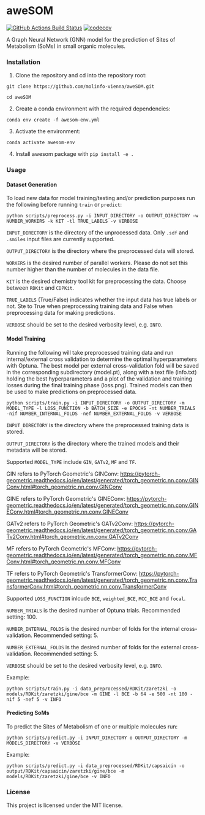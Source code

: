 aweSOM
==============================
[//]: # (Badges)
[![GitHub Actions Build Status](https://github.com/REPLACE_WITH_OWNER_ACCOUNT/som_gnn/workflows/CI/badge.svg)](https://github.com/REPLACE_WITH_OWNER_ACCOUNT/som_gnn/actions?query=workflow%3ACI)
[![codecov](https://codecov.io/gh/REPLACE_WITH_OWNER_ACCOUNT/SOM_GNN/branch/main/graph/badge.svg)](https://codecov.io/gh/REPLACE_WITH_OWNER_ACCOUNT/SOM_GNN/branch/main)


A Graph Neural Network (GNN) model for the prediction of Sites of Metabolism (SoMs) in small organic molecules.

### Installation

1. Clone the repository and cd into the repository root:

```git clone https://github.com/molinfo-vienna/aweSOM.git```

```cd aweSOM```

2. Create a conda environment with the required dependencies:

```conda env create -f awesom-env.yml```

3. Activate the environment:

```conda activate awesom-env```

4. Install awesom package with ```pip install -e .```

### Usage

#### Dataset Generation

To load new data for model training/testing and/or prediction purposes run the following before running ```train``` or ```predict```:

```python scripts/preprocess.py -i INPUT_DIRECTORY -o OUTPUT_DIRECTORY -w NUMBER_WORKERS -k KIT -tl TRUE_LABELS -v VERBOSE```

```INPUT_DIRECTORY``` is the directory of the unprocessed data. Only ```.sdf``` and ```.smiles``` input files are currently supported.

```OUTPUT_DIRECTORY``` is the directory where the preprocessed data will stored.

```WORKERS``` is the desired number of parallel workers. Please do not set this number higher than the number of molecules in the data file.

```KIT``` is the desired chemistry tool kit for preprocessing the data. Choose between ```RDKit``` and ```CDPKit```.

```TRUE_LABELS``` (True/False) indicates whether the input data has true labels or not. Ste to True when preprocessing training data and False when preprocessing data for making predictions.

```VERBOSE``` should be set to the desired verbosity level, e.g. ```INFO```.

#### Model Training

Running the following will take preprocessed training data and run internal/external cross validation to determine the optimal hyperparameters with Optuna. The best model per external cross-validation fold will be saved in the corresponding subdirectory (model.pt), along with a text file (info.txt) holding the best hyperparameters and a plot of the validation and training losses during the final training phase (loss.png). Trained models can then be used to make predictions on preprocessed data.

```python scripts/train.py -i INPUT_DIRECTORY -o OUTPUT_DIRECTORY -m MODEL_TYPE -l LOSS_FUNCTION -b BATCH_SIZE -e EPOCHS -nt NUMBER_TRIALS -nif NUMBER_INTERNAL_FOLDS -nef NUMBER_EXTERNAL_FOLDS -v VERBOSE```

```INPUT_DIRECTORY``` is the directory where the preprocessed training data is stored.

```OUTPUT_DIRECTORY``` is the directory where the trained models and their metadata will be stored.

Supported ```MODEL_TYPE``` include ```GIN```, ```GATv2```, ```MF``` and ```TF```.

GIN refers to PyTorch Geometric's GINConv: https://pytorch-geometric.readthedocs.io/en/latest/generated/torch_geometric.nn.conv.GINConv.html#torch_geometric.nn.conv.GINConv

GINE refers to PyTorch Geometric's GINEConv: https://pytorch-geometric.readthedocs.io/en/latest/generated/torch_geometric.nn.conv.GINEConv.html#torch_geometric.nn.conv.GINEConv

GATv2 refers to PyTorch Geometric's GATv2Conv: https://pytorch-geometric.readthedocs.io/en/latest/generated/torch_geometric.nn.conv.GATv2Conv.html#torch_geometric.nn.conv.GATv2Conv

MF refers to PyTorch Geometric's MFConv: https://pytorch-geometric.readthedocs.io/en/latest/generated/torch_geometric.nn.conv.MFConv.html#torch_geometric.nn.conv.MFConv

TF refers to PyTorch Geometric's TransformerConv: https://pytorch-geometric.readthedocs.io/en/latest/generated/torch_geometric.nn.conv.TransformerConv.html#torch_geometric.nn.conv.TransformerConv

Supported ```LOSS_FUNCTION``` inlcude ```BCE```, ```weighted_BCE```, ```MCC_BCE``` and ```focal```.

```NUMBER_TRIALS``` is the desired number of Optuna trials. Recommended setting: 100.

```NUMBER_INTERNAL_FOLDS``` is the desired number of folds for the internal cross-validation. Recommended setting: 5.

```NUMBER_EXTERNAL_FOLDS``` is the desired number of folds for the external cross-validation. Recommended setting: 5.

```VERBOSE``` should be set to the desired verbosity level, e.g. ```INFO```.

Example:

```python scripts/train.py -i data_preprocessed/RDKit/zaretzki -o models/RDKit/zaretzki/gine/bce -m GINE -l BCE -b 64 -e 500 -nt 100 -nif 5 -nef 5 -v INFO```

#### Predicting SoMs

To predict the Sites of Metabolism of one or multiple molecules run:

```python scripts/predict.py -i INPUT_DIRECTORY o OUTPUT_DIRECTORY -m MODELS_DIRECTORY -v VERBOSE```

Example:

```python scripts/predict.py -i data_preprocessed/RDKit/capsaicin -o output/RDKit/capsaicin/zaretzki/gine/bce -m models/RDKit/zaretzki/gine/bce -v INFO```

### License

This project is licensed under the MIT license.
